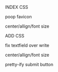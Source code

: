 INDEX CSS

  poop favicon

  center/allign/font size

ADD CSS

  fix textfield over write

  center/allign/font size

  pretty-ify submit button
